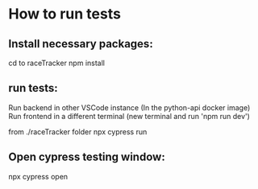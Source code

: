 # How to run tests

## Install necessary packages:

cd to raceTracker
npm install

## run tests:

Run backend in other VSCode instance (In the python-api docker image)
Run frontend in a different terminal (new terminal and run 'npm run dev')

from ./raceTracker folder
npx cypress run

## Open cypress testing window:

npx cypress open
